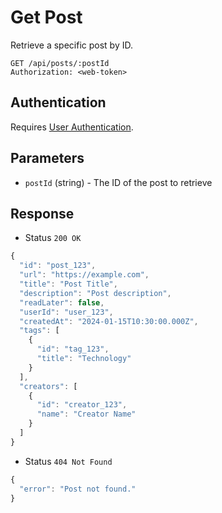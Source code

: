 # Get Post

Retrieve a specific post by ID.

```http
GET /api/posts/:postId
Authorization: <web-token>
```

## Authentication

Requires [User Authentication](../../authentication/web.md).

## Parameters

- `postId` (string) - The ID of the post to retrieve

## Response

- Status `200 OK`

```js
{
  "id": "post_123",
  "url": "https://example.com",
  "title": "Post Title",
  "description": "Post description",
  "readLater": false,
  "userId": "user_123",
  "createdAt": "2024-01-15T10:30:00.000Z",
  "tags": [
    {
      "id": "tag_123",
      "title": "Technology"
    }
  ],
  "creators": [
    {
      "id": "creator_123",
      "name": "Creator Name"
    }
  ]
}
```

- Status `404 Not Found`

```js
{
  "error": "Post not found."
}
```

